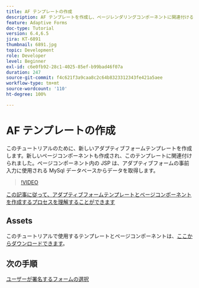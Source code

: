 ```yaml
---
title: AF テンプレートの作成
description: AF テンプレートを作成し、ページレンダリングコンポーネントに関連付ける
feature: Adaptive Forms
doc-type: Tutorial
version: 6.4,6.5
jira: KT-6891
thumbnail: 6891.jpg
topic: Development
role: Developer
level: Beginner
exl-id: c6e0fb92-28c1-4025-85ef-b99bad46f07a
duration: 247
source-git-commit: f4c621f3a9caa8c2c64b8323312343fe421a5aee
workflow-type: tm+mt
source-wordcount: '110'
ht-degree: 100%

---
```


# AF テンプレートの作成

このチュートリアルのために、新しいアダプティブフォームテンプレートを作成します。新しいページコンポーネントも作成され、このテンプレートに関連付けられました。ページコンポーネント内の JSP は、アダプティブフォームの事前入力に使用される MySql データベースからデータを取得します。


>[!VIDEO](https://video.tv.adobe.com/v/27828?quality=12&learn=on)

[この記事に従って、アダプティブフォームテンプレートとページコンポーネントを作成するプロセスを理解することができます](https://experienceleague.adobe.com/docs/experience-manager-learn/forms/storing-and-retrieving-form-data/part5.html?lang=ja#storing-and-retrieving-form-data)


## Assets

このチュートリアルで使用するテンプレートとページコンポーネントは、[ここからダウンロードできます](assets/sign-multiple-forms-template.zip)。

## 次の手順

[ユーザーが署名するフォームの選択](./create-initial-form.md)
